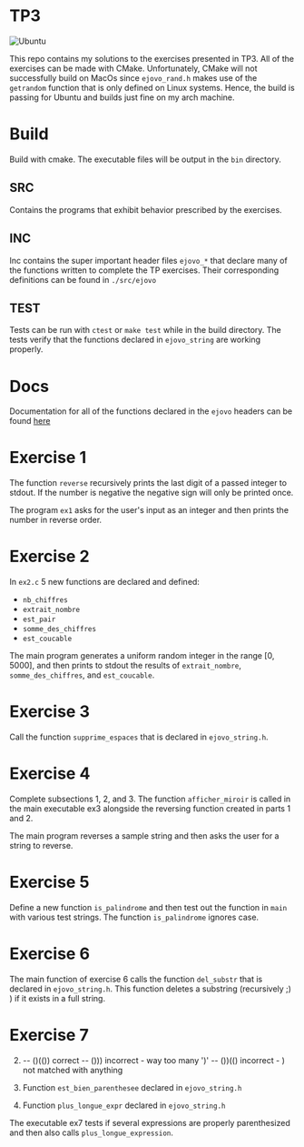 # TP3
![Ubuntu](https://github.com/ejovo13/informatique-TP3/actions/workflows/Ubuntu.yml/badge.svg)

This repo contains my solutions to the exercises presented in TP3. All of the exercises can be made with CMake. Unfortunately, CMake will not successfully build on MacOs since `ejovo_rand.h` makes use of the `getrandom` function that is only defined on Linux systems. Hence, the build is passing for Ubuntu and builds just fine on my arch machine.

# Build
Build with cmake. The executable files will be output in the `bin` directory.
## SRC

Contains the programs that exhibit behavior prescribed by the exercises.

## INC

Inc contains the super important header files `ejovo_*` that declare many of the functions written to complete the TP exercises. Their corresponding definitions can be found in `./src/ejovo`

## TEST

Tests can be run with `ctest` or `make test` while in the build directory. The tests verify that the functions declared in `ejovo_string` are working properly.

# Docs
Documentation for all of the functions declared in the `ejovo` headers can be found [here](https://ejovo13.github.io/informatique-TP3/)

# Exercise 1
The function `reverse` recursively prints the last digit of a passed integer to stdout. If the number is negative the negative sign will only be printed once.

The program `ex1` asks for the user's input as an integer and then prints the number in reverse order.

# Exercise 2
In `ex2.c` 5 new functions are declared and defined:
- `nb_chiffres`
- `extrait_nombre`
- `est_pair`
- `somme_des_chiffres`
- `est_coucable`

The main program generates a uniform random integer in the range [0, 5000], and then prints to stdout the results of
`extrait_nombre`, `somme_des_chiffres`, and `est_coucable`.

# Exercise 3
Call the function `supprime_espaces` that is declared in `ejovo_string.h`.

# Exercise 4
Complete subsections 1, 2, and 3. The function `afficher_miroir` is called in the main executable ex3
alongside the reversing function created in parts 1 and 2.

The main program reverses a sample string and then asks the user for a string to reverse.

# Exercise 5
Define a new function `is_palindrome` and then test out the function in `main` with various test strings. The function `is_palindrome` ignores case.

# Exercise 6
The main function of exercise 6 calls the function `del_substr` that is declared in `ejovo_string.h`. This function deletes a substring (recursively ;) ) if it exists in a full string.

# Exercise 7
2. -- ()(()) correct
   -- ()))   incorrect - way too many ')'
   -- ())(() incorrect - ) not matched with anything

3. Function `est_bien_parenthesee` declared in `ejovo_string.h`
4. Function `plus_longue_expr` declared in `ejovo_string.h`

The executable ex7 tests if several expressions are properly parenthesized and then also calls `plus_longue_expression`.